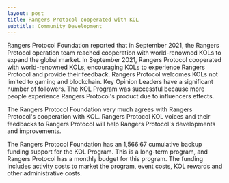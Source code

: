 ```yaml
---
layout: post
title: Rangers Protocol cooperated with KOL
subtitle: Community Development
---
```


Rangers Protocol Foundation reported that in September 2021, the Rangers Protocol operation team reached cooperation with world-renowned KOLs to expand the global market.
In September 2021, Rangers Protocol cooperated with world-renowned KOLs, encouraging KOLs to experience Rangers Protocol and provide their feedback. 
Rangers Protocol welcomes KOLs not limited to gaming and blockchain. Key Opinion Leaders have a significant number of followers. The KOL Program was successful because more people experience Rangers Protocol's product due to influencers effects. 

The Rangers Protocol Foundation very much agrees with Rangers Protocol's cooperation with KOL. Rangers Protocol KOL voices and their feedbacks to Rangers Protocol will help Rangers Protocol's developments and improvements.

The Rangers Protocol Foundation has an 1,566.67 cumulative backup funding support for the KOL Program. This is a long-term program, and Rangers Protocol has a monthly budget for this program. The funding includes activity costs to market the program, event costs, KOL rewards and other administrative costs. 
